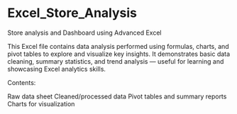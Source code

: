 # Excel_Store_Analysis
Store analysis and Dashboard using Advanced Excel

This Excel file contains data analysis performed using formulas, charts, and pivot tables to explore and visualize key insights.
It demonstrates basic data cleaning, summary statistics, and trend analysis — useful for learning and showcasing Excel analytics skills.

Contents:

Raw data sheet
Cleaned/processed data
Pivot tables and summary reports
Charts for visualization
